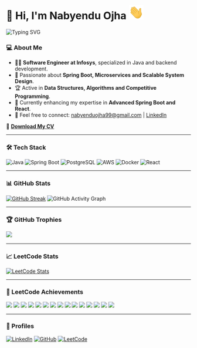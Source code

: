 # 🚀 Hi, I'm Nabyendu Ojha <img src="https://raw.githubusercontent.com/ABSphreak/ABSphreak/master/gifs/Hi.gif" width="40px" />

![Typing SVG](https://readme-typing-svg.herokuapp.com?font=Fira+Code&pause=1000&color=58A6FF&width=435&lines=Welcome+to+my+GitHub!;I+love+coding!;Let's+connect!)

### 💻 About Me
- 👨‍💻 **Software Engineer at Infosys**, specialized in Java and backend development.
- 🚀 Passionate about **Spring Boot, Microservices and Scalable System Design**.
- 🏆 Active in **Data Structures, Algorithms and Competitive Programming**.
- 🎯 Currently enhancing my expertise in **Advanced Spring Boot and React**.
- 📩 Feel free to connect: [nabyenduojha99@gmail.com](mailto:nabyenduojha99@gmail.com) | [LinkedIn](https://www.linkedin.com/in/nabyendu-ojha/)

📌 **[Download My CV](https://nojha.in/pdfs/Resume-Nabyendu_Ojha.pdf)**

---

### 🛠️ Tech Stack
![Java](https://img.shields.io/badge/Java-%23ED8B00.svg?style=flat&logo=openjdk&logoColor=white)
![Spring Boot](https://img.shields.io/badge/Spring%20Boot-6DB33F?style=flat&logo=spring-boot&logoColor=white)
![PostgreSQL](https://img.shields.io/badge/PostgreSQL-316192?style=flat&logo=postgresql&logoColor=white)
![AWS](https://img.shields.io/badge/AWS-%23FF9900.svg?logo=amazon-web-services&logoColor=white)
![Docker](https://img.shields.io/badge/Docker-2496ED?style=flat&logo=docker&logoColor=white)
![React](https://img.shields.io/badge/React-20232A?style=flat&logo=react&logoColor=61DAFB)

---

### 📊 GitHub Stats
[![GitHub Streak](https://github-readme-streak-stats.herokuapp.com/?user=drikonmyar&theme=tokyonight&fire=FF5733)](https://github.com/drikonmyar)
![GitHub Activity Graph](https://github-readme-activity-graph.vercel.app/graph?username=drikonmyar&theme=tokyo-night)

---

### 🏆 GitHub Trophies
<img src="https://github-profile-trophy.vercel.app/?username=drikonmyar&theme=onedark" width="600px" />

---

### 📈 LeetCode Stats
[![LeetCode Stats](https://leetcard.jacoblin.cool/nojha99?theme=dark&ext=heatmap)](https://leetcode.com/nojha99/)

---

### 🏅 LeetCode Achievements
<img src="https://assets.leetcode.com/static_assets/marketing/500_new.gif" width="80px"> <img src="https://assets.leetcode.com/static_assets/marketing/365_new.gif" width="80px"> <img src="https://assets.leetcode.com/static_assets/others/2550.gif" width="80px"> <img src="https://assets.leetcode.com/static_assets/marketing/2024-100-new.gif" width="80px"> <img src="https://assets.leetcode.com/static_assets/marketing/2024-50.gif" width="80px"> <img src="https://assets.leetcode.com/static_assets/marketing/2023-50.gif" width="80px"> <img src="https://assets.leetcode.com/static_assets/marketing/2023-100.gif" width="80px"> <img src="https://leetcode.com/static/images/badges/2022/gif/2022-annual-100.gif" width="80px"> <img src="https://assets.leetcode.com/static_assets/marketing/202502.gif" width="80px"> <img src="https://assets.leetcode.com/static_assets/marketing/202501.gif" width="80px"> <img src="https://leetcode.com/static/images/badges/2024/gif/2024-12.gif" width="80px"> <img src="https://leetcode.com/static/images/badges/2024/gif/2024-11.gif" width="80px"> <img src="https://leetcode.com/static/images/badges/2024/gif/2024-10.gif" width="80px"> <img src="https://assets.leetcode.com/static_assets/others/%E4%BA%8C%E5%88%86%E6%9F%A5%E6%89%BE_%E5%85%A5%E9%97%A8.gif" width="80px"> <img src="https://assets.leetcode.com/static_assets/others/SQLI.gif" width="80px">

---

### 🔗 Profiles
[![LinkedIn](https://custom-icon-badges.demolab.com/badge/LinkedIn-0A66C2?logo=linkedin-white&logoColor=fff)](https://linkedin.com/in/nabyendu-ojha) [![GitHub](https://img.shields.io/badge/GitHub-181717?style=flat&logo=github&logoColor=white)](https://github.com/drikonmyar) [![LeetCode](https://img.shields.io/badge/LeetCode-FFA116?style=flat&logo=leetcode&logoColor=white)](https://leetcode.com/nojha99)
